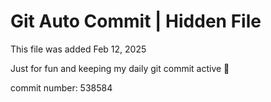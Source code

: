 # Git Auto Commit | Hidden File

This file was added Feb 12, 2025

Just for fun and keeping my daily git commit active 🤪

commit number: 538584

